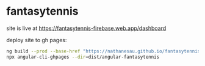 # fantasytennis

site is live at https://fantasytennis-firebase.web.app/dashboard

deploy site to gh pages:

```bash
ng build --prod --base-href "https://nathanesau.github.io/fantasytennis/"
npx angular-cli-ghpages --dir=dist/angular-fantasytennis
```
